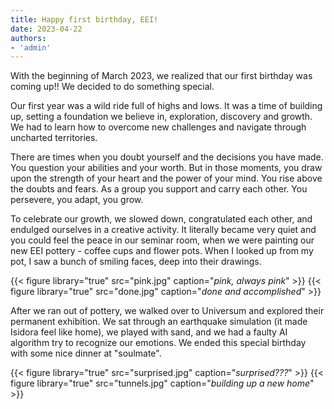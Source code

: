 ```yaml
---
title: Happy first birthday, EEI!
date: 2023-04-22
authors:
- 'admin'
---
```


With the beginning of March 2023, we realized that our first birthday was coming up!!
We decided to do something special.
<!--more-->

Our first year was a wild ride full of highs and lows. It was a time of building up, setting a foundation we believe in, exploration, discovery and growth. We had to learn how to overcome new challenges and navigate through uncharted territories. 

There are times when you doubt yourself and the decisions you have made. You question your abilities and your worth. But in those moments, you draw upon the strength of your heart and the power of your mind. You rise above the doubts and fears. As a group you support and carry each other. You persevere, you adapt, you grow.

To celebrate our growth, we slowed down, congratulated each other, and endulged ourselves in a creative activity. It literally became very quiet and you could feel the peace in our seminar room, when we were painting our new EEI pottery - coffee cups and flower pots. When I looked up from my pot, I saw a bunch of smiling faces, deep into their drawings.

{{< figure library="true" src="pink.jpg" caption="*pink, always pink*" >}}
{{< figure library="true" src="done.jpg" caption="*done and accomplished*" >}}


After we ran out of pottery, we walked over to Universum and explored their permanent exhibition. We sat through an earthquake simulation (it made Isidora feel like home), we played with sand, and we had a faulty AI algorithm try to recognize our emotions.
We ended this special birthday with some nice dinner at "soulmate".

{{< figure library="true" src="surprised.jpg" caption="*surprised???*" >}}
{{< figure library="true" src="tunnels.jpg" caption="*building up a new home*" >}}
